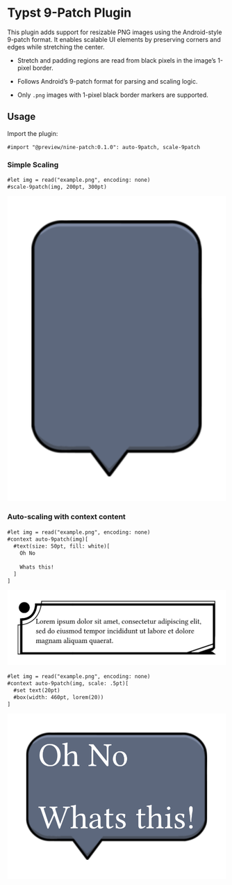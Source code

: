 # Typst 9-Patch Plugin

This plugin adds support for resizable PNG images using the Android-style 9-patch format. It enables scalable UI elements by preserving corners and edges while stretching the center.

* Stretch and padding regions are read from black pixels in the image’s 1-pixel border.

* Follows Android’s 9-patch format for parsing and scaling logic.

* Only `.png` images with 1-pixel black border markers are supported.

## Usage

Import the plugin:

```typ
#import "@preview/nine-patch:0.1.0": auto-9patch, scale-9patch
```

### Simple Scaling

```typ
#let img = read("example.png", encoding: none)
#scale-9patch(img, 200pt, 300pt)
```

![](./docs/example1.svg)

### Auto-scaling with context content

```typ
#let img = read("example.png", encoding: none)
#context auto-9patch(img)[
  #text(size: 50pt, fill: white)[
    Oh No
    
    Whats this!
  ]
]
```
![](./docs/example2.svg)

```typ
#let img = read("example.png", encoding: none)
#context auto-9patch(img, scale: .5pt)[
  #set text(20pt)
  #box(width: 460pt, lorem(20))
]
```

![](./docs/example3.svg)


